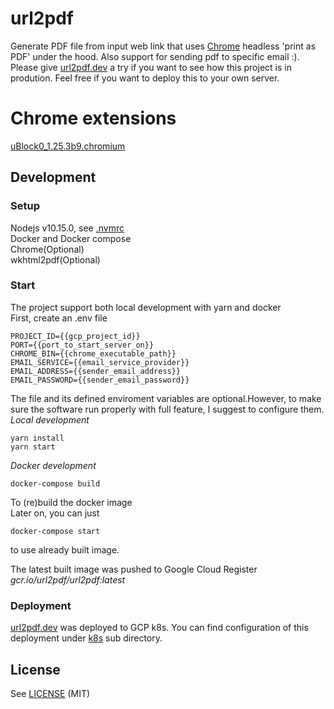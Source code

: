 # url2pdf

Generate PDF file from input web link that uses [Chrome](https://www.google.com/chrome/) headless 'print as PDF' under the hood.
 Also support for sending pdf to specific email :).  
Please give [url2pdf.dev](https://url2pdf.dev) a try if you want to see how this project is in prodution. Feel free if you
want to deploy this to your own server.  

# Chrome extensions

[uBlock0_1.25.3b9.chromium](https://github.com/gorhill/uBlock)  

## Development

### Setup

Nodejs v10.15.0, see [.nvmrc](.nvmrc)  
Docker and Docker compose  
Chrome(Optional)  
wkhtml2pdf(Optional)  

### Start
The project support both local development with yarn and docker  
First, create an .env file
```
PROJECT_ID={{gcp_project_id}}
PORT={{port_to_start_server_on}}
CHROME_BIN={{chrome_executable_path}}
EMAIL_SERVICE={{email_service_provider}}
EMAIL_ADDRESS={{sender_email_address}}
EMAIL_PASSWORD={{sender_email_password}}
```
The file and its defined enviroment variables are optional.However, to make sure the software run properly 
with full feature, I suggest to configure them.  
*Local development*  
```
yarn install
yarn start
```
  
*Docker development*  
```
docker-compose build
```
To (re)build the docker image  
Later on, you can just  
```
docker-compose start
```
to use already built image.  
  
The latest built image was pushed to Google Cloud Register _gcr.io/url2pdf/url2pdf:latest_  

### Deployment
[url2pdf.dev](https://url2pdf.dev) was deployed to GCP k8s. You can find configuration of this deployment under [k8s](k8s)
sub directory.  

## License

See [LICENSE](LICENSE.md) (MIT)
